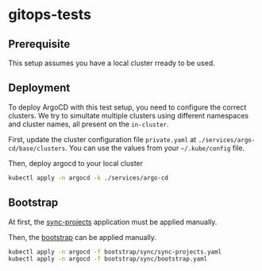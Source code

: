 # gitops-tests

## Prerequisite

This setup assumes you have a local cluster rready to be used.

## Deployment

To deploy ArgoCD with this test setup, you need to configure the correct clusters.
We try to simultate multiple clusters using different namespaces and cluster names, all present on the `in-cluster`.

First, update the cluster configuration file `private.yaml` at `./services/argo-cd/base/clusters`. You can use
the values from your `~/.kube/config` file.

Then, deploy argocd to your local cluster

```bash
kubectl apply -n argocd -k ./services/argo-cd
```

## Bootstrap

At first, the [sync-projects](./sync/sync-projects.yaml) application must be applied manually.

Then, the [bootstrap](./sync/bootstrap.yaml) can be applied manually.

```bash
kubectl apply -n argocd -f bootstrap/sync/sync-projects.yaml
kubectl apply -n argocd -f bootstrap/sync/bootstrap.yaml
```
